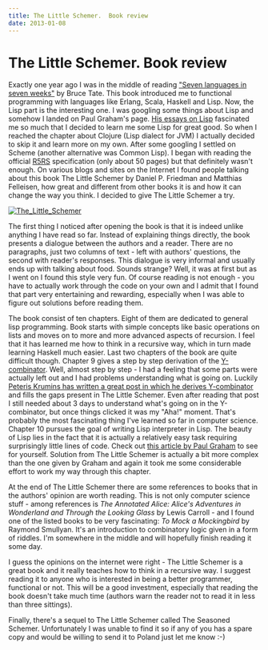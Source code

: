 ```yaml
---
title: The Little Schemer.  Book review
date: 2013-01-08
---
```


The Little Schemer.  Book review
================================

Exactly one year ago I was in the middle of reading ["Seven languages in seven
weeks"](2012-04-04-7-languages-in-7-weeks-book-review/) by Bruce Tate. This book
introduced me to functional programming with languages like Erlang, Scala,
Haskell and Lisp. Now, the Lisp part is the interesting one. I was googling some
things about Lisp and somehow I landed on Paul Graham's page. [His essays on
Lisp](http://www.paulgraham.com/lisp.html) fascinated me so much that I decided
to learn me some Lisp for great good. So when I reached the chapter about
Clojure (Lisp dialect for JVM) I actually decided to skip it and learn more on
my own. After some googling I settled on Scheme (another alternative was Common
Lisp). I began with reading the official
[R5RS](http://www.schemers.org/Documents/Standards/R5RS/) specification (only
about 50 pages) but that definitely wasn't enough. On various blogs and sites on
the Internet I found people talking about this book The Little Schemer by Daniel
P. Friedman and Matthias Felleisen, how great and different from other books it
is and how it can change the way you think. I decided to give The Little Schemer
a try.

[![The_Little_Schemer](images/The_Little_Schemer-243x300.jpg)](images/The_Little_Schemer.jpg)

The first thing I noticed after opening the book is that it is indeed unlike
anything I have read so far. Instead of explaining things directly, the book
presents a dialogue between the authors and a reader. There are no paragraphs,
just two columns of text - left with authors' questions, the second with
reader's responses. This dialogue is very informal and usually ends up with
talking about food. Sounds strange? Well, it was at first but as I went on I
found this style very fun. Of course reading is not enough - you have to
actually work through the code on your own and I admit that I found that part
very entertaining and rewarding, especially when I was able to figure out
solutions before reading them.

The book consist of ten chapters. Eight of them are dedicated to general lisp
programming. Book starts with simple concepts like basic operations on lists and
moves on to more and more advanced aspects of recursion. I feel that it has
learned me how to think in a recursive way, which in turn made learning Haskell
much easier.  Last two chapters of the book are quite difficult though. Chapter
9 gives a step by step derivation of the
[Y-combinator](http://en.wikipedia.org/wiki/Y-combinator). Well, almost step by
step - I had a feeling that some parts were actually left out and I had problems
understanding what is going on. Luckily [Peteris Krumins has written a great
post in which he derives
Y-combinator](http://www.catonmat.net/blog/derivation-of-ycombinator/) and fills
the gaps present in The Little Schemer. Even after reading that post I still
needed about 3 days to understand what's going on in the Y-combinator, but once
things clicked it was my "Aha!" moment. That's probably the most fascinating
thing I've learned so far in computer science. Chapter 10 pursues the goal of
writing Lisp interpreter in Lisp. The beauty of Lisp lies in the fact that it is
actually a relatively easy task requiring surprisingly little lines of code.
Check out [this article by Paul
Graham](http://www.paulgraham.com/rootsoflisp.html) to see for yourself.
Solution from The Little Schemer is actually a bit more complex than the one
given by Graham and again it took me some considerable effort to work my way
through this chapter.

At the end of The Little Schemer there are some references to books that in the
authors' opinion are worth reading. This is not only computer science stuff -
among references is _The Annotated Alice: Alice's Adventures in Wonderland and
Through the Looking Glass_ by Lewis Carroll - and I found one of the listed
books to be very fascinating: _To Mock a Mockingbird_ by Raymond Smullyan. It's
an introduction to combinatory logic given in a form of riddles. I'm somewhere
in the middle and will hopefully finish reading it some day.

I guess the opinions on the internet were right - The Little Schemer is a great
book and it really teaches how to think in a recursive way. I suggest reading it
to anyone who is interested in being a better programmer, functional or not.
This will be a good investment, especially that reading the book doesn't take
much time (authors warn the reader not to read it in less than three sittings).

Finally, there's a sequel to The Little Schemer called The Seasoned Schemer.
Unfortunately I was unable to find it so if any of you has a spare copy and
would be willing to send it to Poland just let me know :-)

